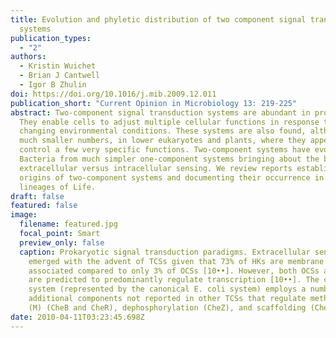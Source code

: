 ```yaml
---
title: Evolution and phyletic distribution of two component signal transduction
  systems
publication_types:
  - "2"
authors:
  - Kristin Wuichet
  - Brian J Cantwell
  - Igor B Zhulin
doi: https://doi.org/10.1016/j.mib.2009.12.011
publication_short: "Current Opinion in Microbiology 13: 219-225"
abstract: Two-component signal transduction systems are abundant in prokaryotes.
  They enable cells to adjust multiple cellular functions in response to
  changing environmental conditions. These systems are also found, although in
  much smaller numbers, in lower eukaryotes and plants, where they appear to
  control a few very specific functions. Two-component systems have evolved in
  Bacteria from much simpler one-component systems bringing about the benefit of
  extracellular versus intracellular sensing. We review reports establishing the
  origins of two-component systems and documenting their occurrence in major
  lineages of Life.
draft: false
featured: false
image:
  filename: featured.jpg
  focal_point: Smart
  preview_only: false
  caption: Prokaryotic signal transduction paradigms. Extracellular sensing
    emerged with the advent of TCSs given that 73% of HKs are membrane
    associated compared to only 3% of OCSs [10••]. However, both OCSs and TCSs
    are predicted to predominantly regulate transcription [10••]. The chemotaxis
    system (represented by the canonical E. coli system) employs a number of
    additional components not reported in other TCSs that regulate methylation
    (M) (CheB and CheR), dephosphorylation (CheZ), and scaffolding (CheW)
date: 2010-04-11T03:23:45.698Z
---
```

